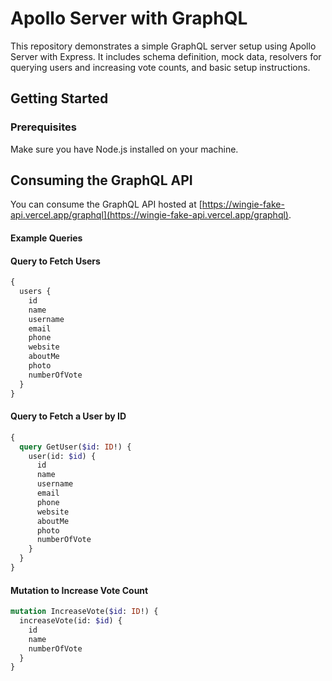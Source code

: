 # Apollo Server with GraphQL

This repository demonstrates a simple GraphQL server setup using Apollo Server with Express. It includes schema definition, mock data, resolvers for querying users and increasing vote counts, and basic setup instructions.

## Getting Started

### Prerequisites

Make sure you have Node.js installed on your machine.

## Consuming the GraphQL API

You can consume the GraphQL API hosted at [https://wingie-fake-api.vercel.app/graphql](https://wingie-fake-api.vercel.app/graphql).

#### Example Queries

#### Query to Fetch Users

```graphql
{
  users {
    id
    name
    username
    email
    phone
    website
    aboutMe
    photo
    numberOfVote
  }
}
```

#### Query to Fetch a User by ID

```graphql
{
  query GetUser($id: ID!) {
    user(id: $id) {
      id
      name
      username
      email
      phone
      website
      aboutMe
      photo
      numberOfVote
    }
  }
}
```

#### Mutation to Increase Vote Count

```graphql
mutation IncreaseVote($id: ID!) {
  increaseVote(id: $id) {
    id
    name
    numberOfVote
  }
}
```
